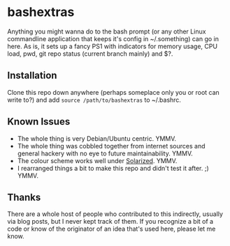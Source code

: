 # bashextras

Anything you might wanna do to the bash prompt (or any other Linux commandline application that keeps it's config in ~/.something) can go in here. As is, it sets up a fancy PS1 with indicators for memory usage, CPU load, pwd, git repo status (current branch mainly) and $?.

## Installation

Clone this repo down anywhere (perhaps someplace only you or root can write to?) and add `source /path/to/bashextras` to ~/.bashrc.

## Known Issues

 - The whole thing is very Debian/Ubuntu centric. YMMV.
 - The whole thing was cobbled together from internet sources and general hackery with no eye to future maintainability. YMMV.
 - The colour scheme works well under [Solarized](http://ethanschoonover.com/solarized). YMMV.
 - I rearranged things a bit to make this repo and didn't test it after. ;) YMMV.

## Thanks

There are a whole host of people who contributed to this indirectly, usually via blog posts, but I never kept track of them. If you recognize a bit of a code or know of the originator of an idea that's used here, please let me know.
